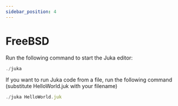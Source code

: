 ```yaml
---
sidebar_position: 4
---
```


# FreeBSD

Run the following command to start the Juka editor:

```jsx
./juka
```

If you want to run Juka code from a file, run the following command (substitute HelloWorld.juk with your filename)

```jsx
./juka HelloWorld.juk
```

